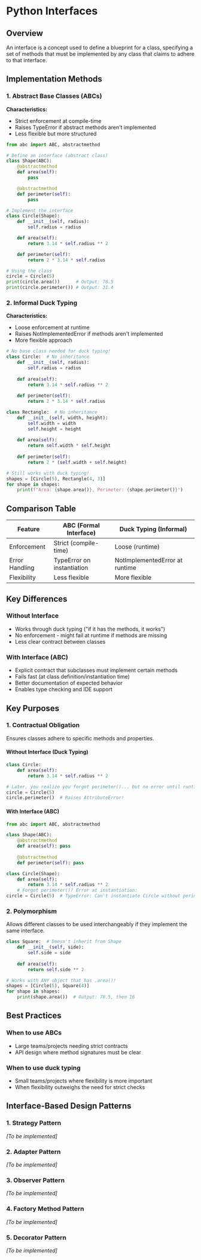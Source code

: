# Python Interfaces

## Overview

An interface is a concept used to define a blueprint for a class, specifying a set of methods that must be implemented by any class that claims to adhere to that interface.

## Implementation Methods

### 1. Abstract Base Classes (ABCs)

**Characteristics:**

- Strict enforcement at compile-time
- Raises TypeError if abstract methods aren't implemented
- Less flexible but more structured

```python
from abc import ABC, abstractmethod

# Define an interface (abstract class)
class Shape(ABC):
    @abstractmethod
    def area(self):
        pass

    @abstractmethod
    def perimeter(self):
        pass

# Implement the interface
class Circle(Shape):
    def __init__(self, radius):
        self.radius = radius

    def area(self):
        return 3.14 * self.radius ** 2

    def perimeter(self):
        return 2 * 3.14 * self.radius

# Using the class
circle = Circle(5)
print(circle.area())      # Output: 78.5
print(circle.perimeter()) # Output: 31.4
```

### 2. Informal Duck Typing

**Characteristics:**

- Loose enforcement at runtime
- Raises NotImplementedError if methods aren't implemented
- More flexible approach

```python
# No base class needed for duck typing!
class Circle:  # No inheritance
    def __init__(self, radius):
        self.radius = radius
    
    def area(self):
        return 3.14 * self.radius ** 2
    
    def perimeter(self):
        return 2 * 3.14 * self.radius

class Rectangle:  # No inheritance
    def __init__(self, width, height):
        self.width = width
        self.height = height
    
    def area(self):
        return self.width * self.height
    
    def perimeter(self):
        return 2 * (self.width + self.height)

# Still works with duck typing!
shapes = [Circle(5), Rectangle(4, 3)]
for shape in shapes:
    print(f"Area: {shape.area()}, Perimeter: {shape.perimeter()}")
```

## Comparison Table

| Feature | ABC (Formal Interface) | Duck Typing (Informal) |
|---------|----------------------|----------------------|
| Enforcement | Strict (compile-time) | Loose (runtime) |
| Error Handling | TypeError on instantiation | NotImplementedError at runtime |
| Flexibility | Less flexible | More flexible |

## Key Differences

### Without Interface

- Works through duck typing ("if it has the methods, it works")
- No enforcement - might fail at runtime if methods are missing
- Less clear contract between classes

### With Interface (ABC)

- Explicit contract that subclasses must implement certain methods
- Fails fast (at class definition/instantiation time)
- Better documentation of expected behavior
- Enables type checking and IDE support

## Key Purposes

### 1. Contractual Obligation

Ensures classes adhere to specific methods and properties.

#### Without Interface (Duck Typing)

```python
class Circle:
    def area(self):
        return 3.14 * self.radius ** 2

# Later, you realize you forgot perimeter()... but no error until runtime!
circle = Circle(5)
circle.perimeter()  # Raises AttributeError!
```

#### With Interface (ABC)

```python
from abc import ABC, abstractmethod

class Shape(ABC):
    @abstractmethod
    def area(self): pass
    
    @abstractmethod
    def perimeter(self): pass

class Circle(Shape):
    def area(self): 
        return 3.14 * self.radius ** 2
    # Forgot perimeter()? Error at instantiation:
circle = Circle(5)  # TypeError: Can't instantiate Circle without perimeter()
```

### 2. Polymorphism

Allows different classes to be used interchangeably if they implement the same interface.

```python
class Square:  # Doesn't inherit from Shape
    def __init__(self, side):
        self.side = side
    
    def area(self):
        return self.side ** 2

# Works with ANY object that has .area()!
shapes = [Circle(5), Square(4)]
for shape in shapes:
    print(shape.area())  # Output: 78.5, then 16
```

## Best Practices

### When to use ABCs

- Large teams/projects needing strict contracts
- API design where method signatures must be clear

### When to use duck typing

- Small teams/projects where flexibility is more important
- When flexibility outweighs the need for strict checks

## Interface-Based Design Patterns

### 1. Strategy Pattern

*[To be implemented]*

### 2. Adapter Pattern

*[To be implemented]*

### 3. Observer Pattern

*[To be implemented]*

### 4. Factory Method Pattern

*[To be implemented]*

### 5. Decorator Pattern

*[To be implemented]*
